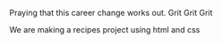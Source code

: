 Praying that this career change works out. Grit Grit Grit

We are making a recipes project using html and css
